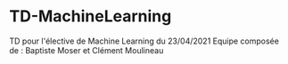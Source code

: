 # TD-MachineLearning
TD pour l'élective de Machine Learning du 23/04/2021
Equipe composée de : Baptiste Moser et Clément Moulineau
